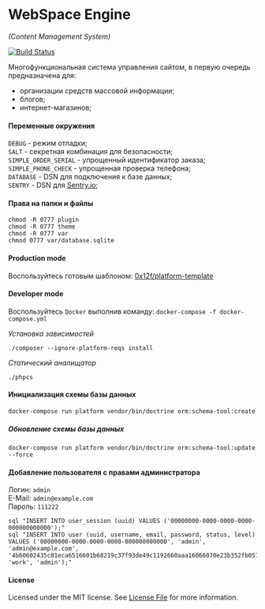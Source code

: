 WebSpace Engine
====
_(Content Management System)_

[![Build Status](https://travis-ci.com/0x12f/platform.svg?branch=master)](https://travis-ci.com/0x12f/platform)

Многофункциональная система управления сайтом,
в первую очередь предназначена для:
* организации средств массовой информации;
* блогов;
* интернет-магазинов;

#### Переменные окружения
`DEBUG` - режим отладки;  
`SALT` - секретная комбинация для безопасности;  
`SIMPLE_ORDER_SERIAL` - упрощенный идентификатор заказа;  
`SIMPLE_PHONE_CHECK` - упрощенная проверка телефона;  
`DATABASE` - DSN для подключения к базе данных;  
`SENTRY` - DSN для [Sentry.io](https://sentry.io);  

#### Права на папки и файлы
```shell script
chmod -R 0777 plugin
chmod -R 0777 theme
chmod -R 0777 var
chmod 0777 var/database.sqlite
```

#### Production mode
Воспользуйтесь готовым шаблоном: [0x12f/platform-template](https://github.com/0x12f/platform-template)

#### Developer mode
Воспользуйтесь `Docker` выполнив команду: `docker-compose -f docker-compose.yml`

*Установка зависимостей*
```shell script
./composer --ignore-platform-reqs install
```

*Статический аналищатор*
```shell script
./phpcs
```

#### Инициализация схемы базы данных
```shell script
docker-compose run platform vendor/bin/doctrine orm:schema-tool:create
```

##### Обновление схемы базы данных
```shell script
docker-compose run platform vendor/bin/doctrine orm:schema-tool:update --force
```

#### Добавление пользователя с правами администратора
Логин: `admin`  
E-Mail: `admin@example.com`  
Пароль: `111222`

```shell script
sql "INSERT INTO user_session (uuid) VALUES ('00000000-0000-0000-0000-000000000000');"
sql "INSERT INTO user (uuid, username, email, password, status, level) VALUES ('00000000-0000-0000-0000-000000000000', 'admin', 'admin@example.com', '4b60602435c81eca6516601b68219c37f93de49c1192660aaa16066070e23b352fb0578b30cb588bb416b5138f03511a809f8b6610d20d90bf72d2a4d9e9548e06cd3eec8ed6', 'work', 'admin');"
```

#### License
Licensed under the MIT license. See [License File](LICENSE.md) for more information.
